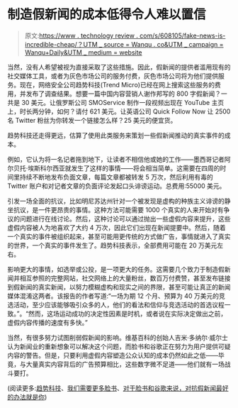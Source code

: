 # 制造假新闻的成本低得令人难以置信

> 原文:[https://www . technology review . com/s/608105/fake-news-is-incredible-cheap/？UTM _ source = Wanqu . co&UTM _ campaign = Wanqu+Daily&UTM _ medium = website](https://www.technologyreview.com/s/608105/fake-news-is-unbelievably-cheap/?utm_source=wanqu.co&utm_campaign=Wanqu+Daily&utm_medium=website)

当然，没有人希望被视为直接采取了这些措施。因此，假新闻的提供者滥用现有的社交媒体工具，或者为灰色市场公司的服务付费，灰色市场公司将为他们提供服务。现在，网络安全公司趋势科技(Trend Micro)已经在网上搜索这些服务的费用，并发布了调查结果。想要一篇中国内容营销人谢作邦写的 800 字假新闻？一共是 30 美元。让俄罗斯公司 SMOService 制作一段视频出现在 YouTube 主页上，时长两分钟，如何？请付 621 美元。让英语公司 Quick Follow Now 让 2500 名 Twitter 粉丝为你转发一个链接怎么样？25 美元的便宜货。

趋势科技还走得更远，估算了使用此类服务来策划一些假新闻推动的真实事件的成本。

例如，它认为将一名记者拖到地下，让读者不相信他或她的工作——墨西哥记者阿尔贝托·埃斯科尔西亚就发生了这样的事情——将会相当简单。这需要在四周的时间里持续不断地发布负面文章，每篇文章都被转发 5 万次，然后利用有毒的 Twitter 账户和对记者文章的负面评论发起口头诽谤运动。总费用:55000 美元。

引发一场全面的抗议，比如明尼苏达州针对一个被发现是虚构的种族主义诽谤的静坐抗议，是一件更昂贵的事情。这种方法可能需要 1000 个真实的人来开始对有争议的问题进行在线讨论。然后，这种讨论可以通过抛出一些虚假内容来提升，这些虚假内容被人为地喜欢了大约 4 万次，因此它们出现在新闻提要中。然后，随着一个真实的事件被组织起来，甚至可能用更传统的方式做广告，事情就进入了真实的世界，一个真实的事件发生了。趋势科技表示，全部费用可能在 20 万美元左右。

影响更大的事情，如选举或公投，是一项更大的任务。这需要几个致力于制造假新闻并相互参照的完整网站，社交网络上的大量粉丝，数百万付费赞，甚至发布链接到假新闻的真实新闻，以努力模糊虚构和现实之间的界限，甚至可能让真正的新闻媒体混淆这两者。该报告的作者写道:“一场为期 12 个月、预算为 40 万美元的竞选活动，至少应该能够吸引众多的人，他们的看法和信仰与竞选活动的首选议程一致。”。“然而，这场运动成功的决定性因素是时机，或者说在实际决定做出之前，虚假内容传播的速度有多快。”

当然，有很多努力试图削弱假新闻的影响。维基百科的创始人吉米·多纳尔·威尔士认为新闻业的重新想象可以解决这个问题，而脸书和谷歌正在努力为用户提供可疑内容的警告。但是，只要利用虚假内容塑造公众认知的成本仍然如此之低——毕竟，与大量真实内容背后的广告预算相比，这些数字微不足道——他们就有一场战斗要打。

(阅读更多:[趋势科技](https://documents.trendmicro.com/assets/white_papers/wp-fake-news-machine-how-propagandists-abuse-the-internet.pdf?_ga=2.117063430.1073547711.1497355570-1028938869.1495462143)、[我们需要更多脸书](https://www.technologyreview.com/s/604082/we-need-more-alternatives-to-facebook/)、[对于脸书和谷歌来说，对抗假新闻最好的办法就是你](https://www.technologyreview.com/s/604118/for-facebook-and-google-the-best-way-to-fight-fake-news-is-you/))
